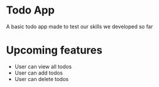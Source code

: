 # Todo App
A basic todo app made to test our skills we developed so far 

# Upcoming features 
*  User can view all todos
*  User can add todos
*  User can delete todos
